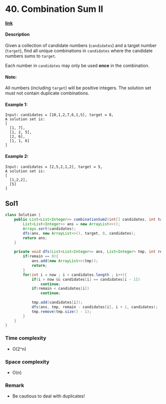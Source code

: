 # 40. Combination Sum II

#### [link](https://leetcode.com/problems/XXX/description/) 

#### Description
Given a collection of candidate numbers (`candidates`) and a target number (`target`), find all unique combinations in `candidates` where the candidate numbers sums to `target`.

Each number in `candidates` may only be used **once** in the combination.

#### Note:
All numbers (including `target`) will be positive integers.
The solution set must not contain duplicate combinations.

#### Example 1:
```
Input: candidates = [10,1,2,7,6,1,5], target = 8,
A solution set is:
[
  [1, 7],
  [1, 2, 5],
  [2, 6],
  [1, 1, 6]
]
```
#### Example 2:
```
Input: candidates = [2,5,2,1,2], target = 5,
A solution set is:
[
  [1,2,2],
  [5]
]
```

## Sol1
```java
class Solution {
    public List<List<Integer>> combinationSum2(int[] candidates, int target) {
        List<List<Integer>> ans = new ArrayList<>();
        Arrays.sort(candidates);
        dfs(ans, new ArrayList<>(), target, 0, candidates);
        return ans;
    }
    
    private void dfs(List<List<Integer>> ans, List<Integer> tmp, int remain, int now, int[] candidates){
        if(remain == 0){
            ans.add(new ArrayList<>(tmp));
            return;
        }
        for(int i = now ; i < candidates.length ; i++){
            if(i > now && candidates[i] == candidates[i - 1])
                continue;
            if(remain < candidates[i])
                continue;
            
            tmp.add(candidates[i]);
            dfs(ans, tmp, remain - candidates[i], i + 1, candidates);
            tmp.remove(tmp.size() - 1);
        }
    }
}
```

### Time complexity
* O(2^n)
### Space complexity
* O(n)
### Remark
* Be cautious to deal with duplicates!
